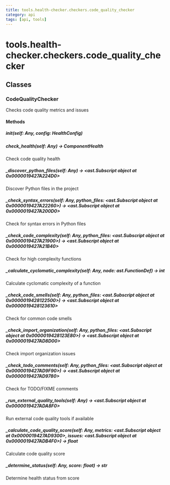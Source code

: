 ```yaml
---
title: tools.health-checker.checkers.code_quality_checker
category: api
tags: [api, tools]
---
```


# tools.health-checker.checkers.code_quality_checker



## Classes

### CodeQualityChecker

Checks code quality metrics and issues

#### Methods

##### __init__(self: Any, config: HealthConfig)



##### check_health(self: Any) -> ComponentHealth

Check code quality health

##### _discover_python_files(self: Any) -> <ast.Subscript object at 0x0000019427A224D0>

Discover Python files in the project

##### _check_syntax_errors(self: Any, python_files: <ast.Subscript object at 0x0000019427A22260>) -> <ast.Subscript object at 0x0000019427A200D0>

Check for syntax errors in Python files

##### _check_code_complexity(self: Any, python_files: <ast.Subscript object at 0x0000019427A21900>) -> <ast.Subscript object at 0x0000019427A21B40>

Check for high complexity functions

##### _calculate_cyclomatic_complexity(self: Any, node: ast.FunctionDef) -> int

Calculate cyclomatic complexity of a function

##### _check_code_smells(self: Any, python_files: <ast.Subscript object at 0x0000019428122500>) -> <ast.Subscript object at 0x0000019428123610>

Check for common code smells

##### _check_import_organization(self: Any, python_files: <ast.Subscript object at 0x0000019428123E80>) -> <ast.Subscript object at 0x0000019427AD8D00>

Check import organization issues

##### _check_todo_comments(self: Any, python_files: <ast.Subscript object at 0x0000019427AD9F90>) -> <ast.Subscript object at 0x0000019427AD9780>

Check for TODO/FIXME comments

##### _run_external_quality_tools(self: Any) -> <ast.Subscript object at 0x0000019427ADA8F0>

Run external code quality tools if available

##### _calculate_code_quality_score(self: Any, metrics: <ast.Subscript object at 0x0000019427AD9300>, issues: <ast.Subscript object at 0x0000019427ADB4F0>) -> float

Calculate code quality score

##### _determine_status(self: Any, score: float) -> str

Determine health status from score

